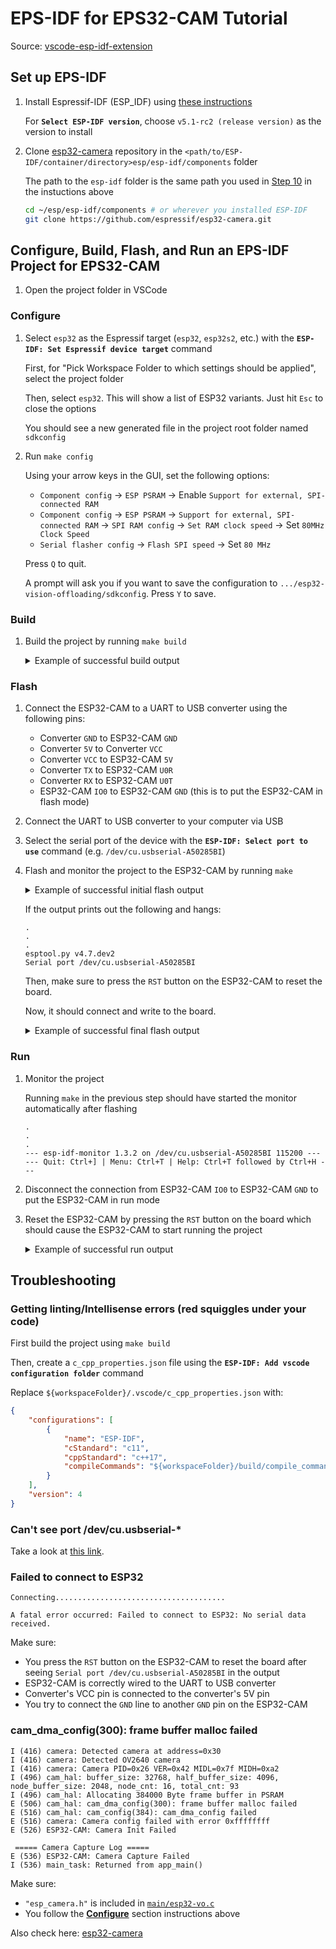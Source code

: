 # EPS-IDF for EPS32-CAM Tutorial

Source: [vscode-esp-idf-extension](https://github.com/espressif/vscode-esp-idf-extension/blob/HEAD/docs/tutorial/basic_use.md)

## Set up EPS-IDF

1. Install Espressif-IDF (ESP_IDF) using [these instructions](https://github.com/espressif/vscode-esp-idf-extension/blob/6becb8ef795b3e257e25b1628562f1219430094b/docs/tutorial/install.md)

    For **`Select ESP-IDF version`**, choose `v5.1-rc2 (release version)` as the version to install

1. Clone [esp32-camera](https://github.com/espressif/esp32-camera.git) repository in the `<path/to/ESP-IDF/container/directory>esp/esp-idf/components` folder

    The path to the `esp-idf` folder is the same path you used in [Step 10](https://github.com/espressif/vscode-esp-idf-extension/blob/6becb8ef795b3e257e25b1628562f1219430094b/docs/tutorial/install.md?plain=1#L30) in the instuctions above

    ```bash
    cd ~/esp/esp-idf/components # or wherever you installed ESP-IDF
    git clone https://github.com/espressif/esp32-camera.git
    ```

## Configure, Build, Flash, and Run an EPS-IDF Project for EPS32-CAM

1. Open the project folder in VSCode

### Configure

1. Select `esp32` as the Espressif target (`esp32`, `esp32s2`, etc.) with the **`ESP-IDF: Set Espressif device target`** command

    First, for "Pick Workspace Folder to which settings should be applied", select the project folder
    
    Then, select `esp32`. This will show a list of ESP32 variants. Just hit `Esc` to close the options
    
    You should see a new generated file in the project root folder named `sdkconfig`

1. Run `make config`

    Using your arrow keys in the GUI, set the following options:

    - `Component config` &rarr; `ESP PSRAM` &rarr; Enable `Support for external, SPI-connected RAM`
    - `Component config` &rarr; `ESP PSRAM` &rarr; `Support for external, SPI-connected RAM` &rarr; `SPI RAM config` &rarr; `Set RAM clock speed` &rarr; Set `80MHz Clock Speed`
    - `Serial flasher config` &rarr; `Flash SPI speed` &rarr; Set `80 MHz`

    Press `Q` to quit.

    A prompt will ask you if you want to save the configuration to `.../esp32-vision-offloading/sdkconfig`. Press `Y` to save.

### Build

1. Build the project by running `make build`

    <details>
    <summary>Example of successful build output</summary>

    ```
    idf.py build
    /Users/joshua/esp/esp-idf/tools/check_python_dependencies.py:12: DeprecationWarning: pkg_resources is deprecated as an API. See https://setuptools.pypa.io/en/latest/pkg_resources.html
    import pkg_resources
    Executing action: all (aliases: build)
    Running ninja in directory /Users/joshua/_yale/academics/23fall/CPSC429/esp32-vision-offloading/build
    Executing "ninja all"...
    [0/1] Re-running CMake...-- Building ESP-IDF components for target esp32
    Processing 1 dependencies:
    [1/1] idf (5.1.0)-- Project sdkconfig file /Users/joshua/_yale/academics/23fall/CPSC429/esp32-vision-offloading/sdkconfig
    Compiler supported targets: xtensa-esp32-elf

    -- App "esp32-vo" version: 39ca9e5-dirty
    -- Adding linker script /Users/joshua/_yale/academics/23fall/CPSC429/esp32-vision-offloading/build/esp-idf/esp_system/ld/memory.ld
    .
    .
    .
    -- Components: app_trace app_update bootloader ...
    -- Component paths: /Users/joshua/esp/esp-idf/components/app_trace /Users/joshua/esp/esp-idf/components/app_update /Users/joshua/esp/esp-idf/components/bootloader ...
    -- Configuring done
    -- Generating done
    -- Build files have been written to: /Users/joshua/_yale/academics/23fall/CPSC429/esp32-vision-offloading/build
    [3/916] Generating ../../partition_table/partition-table.binPartition table binary generated. Contents:
    *******************************************************************************
    # ESP-IDF Partition Table
    # Name, Type, SubType, Offset, Size, Flags
    nvs,data,nvs,0x9000,24K,
    phy_init,data,phy,0xf000,4K,
    factory,app,factory,0x10000,1M,
    *******************************************************************************
    [378/916] Performing configure step for 'bootloader'-- Building ESP-IDF components for target esp32
    -- Project sdkconfig file /Users/joshua/_yale/academics/23fall/CPSC429/esp32-vision-offloading/sdkconfig
    Compiler supported targets: xtensa-esp32-elf

    -- Adding linker script /Users/joshua/esp/esp-idf/components/soc/esp32/ld/esp32.peripherals.ld
    -- App "bootloader" version: v5.1-rc2-dirty
    -- Adding linker script /Users/joshua/esp/esp-idf/components/esp_rom/esp32/ld/esp32.rom.ld
    .
    .
    .
    -- Components: bootloader bootloader_support efuse ...
    -- Component paths: /Users/joshua/esp/esp-idf/components/bootloader /Users/joshua/esp/esp-idf/components/bootloader_support /Users/joshua/esp/esp-idf/components/efuse ...
    -- Configuring done
    -- Generating done
    -- Build files have been written to: /Users/joshua/_yale/academics/23fall/CPSC429/esp32-vision-offloading/build/bootloader
    [2/3] Generating binary image from built executableesptool.py v4.7.dev2
    Creating esp32 image...
    Merged 1 ELF section
    Successfully created esp32 image.
    Generated /Users/joshua/_yale/academics/23fall/CPSC429/esp32-vision-offloading/build/bootloader/bootloader.bin
    [3/3] cd /Users/joshua/_yale/academics/23fall/CPSC429/esp32-vision-offloading/build/bootloader/esp-idf/esptool_py && /...bootloader 0x1000 /Users/joshua/_yale/academics/23fall/CPSC429/esp32-vision-offloading/build/bootloader/bootloader.binBootloader binary size 0x6820 bytes. 0x7e0 bytes (7%) free.
    [915/916] Generating binary image from built executableesptool.py v4.7.dev2
    Creating esp32 image...
    Merged 2 ELF sections
    Successfully created esp32 image.
    Generated /Users/joshua/_yale/academics/23fall/CPSC429/esp32-vision-offloading/build/esp32-vo.bin
    [916/916] cd /Users/joshua/_yale/academics/23fall/CPSC429/esp32-vision-offloading/build/esp-idf/esptool_py && /Users/j...tion_table/partition-table.bin /Users/joshua/_yale/academics/23fall/CPSC429/esp32-vision-offloading/build/esp32-vo.binesp32-vo.bin binary size 0x4dfd0 bytes. Smallest app partition is 0x100000 bytes. 0xb2030 bytes (70%) free.

    Project build complete. To flash, run this command:
    /Users/joshua/.espressif/python_env/idf5.1_py3.9_env/bin/python ../../../../../esp/esp-idf/components/esptool_py/esptool/esptool.py -p (PORT) -b 460800 --before default_reset --after hard_reset --chip esp32  write_flash --flash_mode dio --flash_size 2MB --flash_freq 80m 0x1000 build/bootloader/bootloader.bin 0x8000 build/partition_table/partition-table.bin 0x10000 build/esp32-vo.bin
    or run 'idf.py -p (PORT) flash'
    ```
    </details>

### Flash

1. Connect the ESP32-CAM to a UART to USB converter using the following pins:

    - Converter `GND` to ESP32-CAM `GND`
    - Converter `5V` to Converter `VCC`
    - Converter `VCC` to ESP32-CAM `5V`
    - Converter `TX` to ESP32-CAM `U0R`
    - Converter `RX` to ESP32-CAM `U0T`
    - ESP32-CAM `IO0` to ESP32-CAM `GND` (this is to put the ESP32-CAM in flash mode)

1. Connect the UART to USB converter to your computer via USB

1. Select the serial port of the device with the **`ESP-IDF: Select port to use`** command (e.g. `/dev/cu.usbserial-A50285BI`)

1. Flash and monitor the project to the ESP32-CAM by running `make`

    <details>
    <summary>Example of successful initial flash output</summary>

    ```
    (base) joshua@delta-2 esp32-vision-offloading % make flash
    /Users/joshua/esp/esp-idf/tools/check_python_dependencies.py:12: DeprecationWarning: pkg_resources is deprecated as an API. See https://setuptools.pypa.io/en/latest/pkg_resources.html
    import pkg_resources
    Executing action: flash
    Running ninja in directory /Users/joshua/_yale/academics/23fall/CPSC429/esp32-vision-offloading/build
    Executing "ninja flash"...
    [1/5] cd /Users/joshua/_yale/academics/23fall/CPSC429/esp32-vision-offloading/build/esp-idf/esptool_py && /Users/joshua/.espressif/python_env/idf5.1_py3.9_env/bin/python /Users/joshua/esp/esp-idf/components/partition_table/check_sizes.py --offset 0x8000 partition --type app /Users/joshua/_yale/academics/23fall/CPSC429/esp32-vision-offloading/build/partition_table/partition-table.bin /Users/joshua/_yale/academics/23fall/CPSC429/esp32-vision-offloading/build/esp32-vo.bin
    esp32-vo.bin binary size 0x4dfd0 bytes. Smallest app partition is 0x100000 bytes. 0xb2030 bytes (70%) free.
    [2/5] Performing build step for 'bootloader'
    [1/1] cd /Users/joshua/_yale/academics/23fall/CPSC429/esp32-vision-offloading/build/bootloader/esp-idf/esptool_py && /Users/joshua/.espressif/python_env/idf5.1_py3.9_env/bin/python /Users/joshua/esp/esp-idf/components/partition_table/check_sizes.py --offset 0x8000 bootloader 0x1000 /Users/joshua/_yale/academics/23fall/CPSC429/esp32-vision-offloading/build/bootloader/bootloader.bin
    Bootloader binary size 0x6820 bytes. 0x7e0 bytes (7%) free.
    [2/3] cd /Users/joshua/esp/esp-idf/components/esptool_py && /Users/joshua/.espressif/tools/cmake/3.24.0/CMake.app/Contents/bin/cmake -D IDF_PATH=/Users/joshua/esp/esp-idf -D "SERIAL_TOOL=/Users/joshua/.espressif/python_env/idf5.1_py3.9_env/bin/python;;/Users/joshua/esp/esp-idf/components/esptool_py/esptool/esptool.py;--chip;esp32" -D "SERIAL_TOOL_ARGS=--before=default_reset;--after=hard_reset;write_flash;@flash_args" -D WORKING_DIRECTORY=/Users/joshua/_yale/academics/23fall/CPSC429/esp32-vision-offloading/build -P /Users/joshua/esp/esp-idf/components/esptool_py/run_serial_tool.cmake
    esptool.py --chip esp32 -p /dev/cu.usbserial-A50285BI -b 460800 --before=default_reset --after=hard_reset write_flash --flash_mode dio --flash_freq 80m --flash_size 2MB 0x1000 bootloader/bootloader.bin 0x10000 esp32-vo.bin 0x8000 partition_table/partition-table.bin
    esptool.py v4.7.dev2
    Serial port /dev/cu.usbserial-A50285BI
    ```
    </details>

    If the output prints out the following and hangs:

    ```
    .
    .
    .
    esptool.py v4.7.dev2
    Serial port /dev/cu.usbserial-A50285BI
    ```

    Then, make sure to press the `RST` button on the ESP32-CAM to reset the board.

    Now, it should connect and write to the board.

    <details>
    <summary>Example of successful final flash output</summary>

    ```
    Connecting.............................
    Chip is ESP32-D0WD-V3 (revision v3.1)
    Features: WiFi, BT, Dual Core, 240MHz, VRef calibration in efuse, Coding Scheme None
    Crystal is 40MHz
    MAC: a0:b7:65:50:de:a8
    Uploading stub...
    Running stub...
    Stub running...
    Changing baud rate to 460800
    Changed.
    Configuring flash size...
    Flash will be erased from 0x00001000 to 0x00007fff...
    Flash will be erased from 0x00010000 to 0x0005dfff...
    Flash will be erased from 0x00008000 to 0x00008fff...
    Compressed 26656 bytes to 16666...
    Writing at 0x00001000... (50 %)
    Writing at 0x000076b5... (100 %)
    Wrote 26656 bytes (16666 compressed) at 0x00001000 in 0.9 seconds (effective 238.2 kbit/s)...
    Hash of data verified.
    Compressed 319440 bytes to 167234...
    Writing at 0x00010000... (9 %)
    .
    .
    .
    Writing at 0x0005ca22... (100 %)
    Wrote 319440 bytes (167234 compressed) at 0x00010000 in 4.2 seconds (effective 603.6 kbit/s)...
    Hash of data verified.
    Compressed 3072 bytes to 103...
    Writing at 0x00008000... (100 %)
    Wrote 3072 bytes (103 compressed) at 0x00008000 in 0.1 seconds (effective 309.5 kbit/s)...
    Hash of data verified.

    Leaving...
    Hard resetting via RTS pin...
    Done
    /Users/joshua/esp/esp-idf/tools/check_python_dependencies.py:12: DeprecationWarning: pkg_resources is deprecated as an API. See https://setuptools.pypa.io/en/latest/pkg_resources.html
      import pkg_resources
    Executing action: monitor
    Running idf_monitor in directory /Users/joshua/_yale/academics/23fall/CPSC429/esp32-vision-offloading
    Executing "/Users/joshua/.espressif/python_env/idf5.1_py3.9_env/bin/python /Users/joshua/esp/esp-idf/tools/idf_monitor.py -p /dev/cu.usbserial-A50285BI -b 115200 --toolchain-prefix xtensa-esp32-elf- --target esp32 --revision 0 /Users/joshua/_yale/academics/23fall/CPSC429/esp32-vision-offloading/build/esp32-vo.elf -m '/Users/joshua/.espressif/python_env/idf5.1_py3.9_env/bin/python' '/Users/joshua/esp/esp-idf/tools/idf.py' '-p' '/dev/cu.usbserial-A50285BI'"...
    --- esp-idf-monitor 1.3.2 on /dev/cu.usbserial-A50285BI 115200 ---
    --- Quit: Ctrl+] | Menu: Ctrl+T | Help: Ctrl+T followed by Ctrl+H ---
    ```
    </details>

### Run

1. Monitor the project

    Running `make` in the previous step should have started the monitor automatically after flashing

    ```
    .
    .
    .
    --- esp-idf-monitor 1.3.2 on /dev/cu.usbserial-A50285BI 115200 ---
    --- Quit: Ctrl+] | Menu: Ctrl+T | Help: Ctrl+T followed by Ctrl+H ---
    ```

1.  Disconnect the connection from ESP32-CAM `IO0` to ESP32-CAM `GND` to put the ESP32-CAM in run mode

1. Reset the ESP32-CAM by pressing the `RST` button on the board which should cause the ESP32-CAM to start running the project

    <details>
    <summary>Example of successful run output</summary>

    ```
    ets Jul 29 2019 12:21:46

    rst:0x1 (POWERON_RESET),boot:0x13 (SPI_FAST_FLASH_BOOT)
    configsip: 0, SPIWP:0xee
    clk_drv:0x00,q_drv:0x00,d_drv:0x00,cs0_drv:0x00,hd_drv:0x00,wp_drv:0x00
    mode:DIO, clock div:1
    load:0x3fff0030,len:7088
    load:0x40078000,len:15592
    load:0x40080400,len:4
    0x40080400: _init at ??:?

    ho 8 tail 4 room 4
    load:0x40080404,len:3876
    entry 0x4008064c
    I (31) boot: ESP-IDF v5.1-rc2-dirty 2nd stage bootloader
    I (31) boot: compile time Oct 24 2023 16:52:50
    I (31) boot: Multicore bootloader
    I (36) boot: chip revision: v3.1
    I (40) boot.esp32: SPI Speed      : 80MHz
    I (44) boot.esp32: SPI Mode       : DIO
    I (49) boot.esp32: SPI Flash Size : 2MB
    I (54) boot: Enabling RNG early entropy source...
    I (59) boot: Partition Table:
    I (63) boot: ## Label            Usage          Type ST Offset   Length
    I (70) boot:  0 nvs              WiFi data        01 02 00009000 00006000
    I (77) boot:  1 phy_init         RF data          01 01 0000f000 00001000
    I (85) boot:  2 factory          factory app      00 00 00010000 00100000
    I (92) boot: End of partition table
    I (96) esp_image: segment 0: paddr=00010020 vaddr=3f400020 size=12b98h ( 76696) map
    I (128) esp_image: segment 1: paddr=00022bc0 vaddr=3ffb0000 size=0336ch ( 13164) load
    I (133) esp_image: segment 2: paddr=00025f34 vaddr=40080000 size=0a0e4h ( 41188) load
    I (148) esp_image: segment 3: paddr=00030020 vaddr=400d0020 size=25ec4h (155332) map
    I (196) esp_image: segment 4: paddr=00055eec vaddr=4008a0e4 size=080bch ( 32956) load
    I (217) boot: Loaded app from partition at offset 0x10000
    I (217) boot: Disabling RNG early entropy source...
    I (228) cpu_start: Multicore app
    I (228) quad_psram: This chip is ESP32-D0WD
    I (230) esp_psram: Found 8MB PSRAM device
    I (231) esp_psram: Speed: 80MHz
    I (234) esp_psram: PSRAM initialized, cache is in low/high (2-core) mode.
    W (242) esp_psram: Virtual address not enough for PSRAM, map as much as we can. 4MB is mapped
    I (251) cpu_start: Pro cpu up.
    I (255) cpu_start: Starting app cpu, entry point is 0x40081464
    0x40081464: call_start_cpu1 at /Users/joshua/esp/esp-idf/components/esp_system/port/cpu_start.c:154

    I (0) cpu_start: App cpu up.
    I (776) esp_psram: SPI SRAM memory test OK
    I (784) cpu_start: Pro cpu start user code
    I (784) cpu_start: cpu freq: 160000000 Hz
    I (784) cpu_start: Application information:
    I (787) cpu_start: Project name:     esp32-vo
    I (792) cpu_start: App version:      39ca9e5-dirty
    I (797) cpu_start: Compile time:     Oct 24 2023 17:01:22
    I (803) cpu_start: ELF file SHA256:  9c7957b240d59afd...
    I (809) cpu_start: ESP-IDF:          v5.1-rc2-dirty
    I (815) cpu_start: Min chip rev:     v0.0
    I (820) cpu_start: Max chip rev:     v3.99 
    I (824) cpu_start: Chip rev:         v3.1
    I (829) heap_init: Initializing. RAM available for dynamic allocation:
    I (836) heap_init: At 3FFAE6E0 len 00001920 (6 KiB): DRAM
    I (842) heap_init: At 3FFB3CD0 len 0002C330 (176 KiB): DRAM
    I (849) heap_init: At 3FFE0440 len 00003AE0 (14 KiB): D/IRAM
    I (855) heap_init: At 3FFE4350 len 0001BCB0 (111 KiB): D/IRAM
    I (861) heap_init: At 400921A0 len 0000DE60 (55 KiB): IRAM
    I (868) esp_psram: Adding pool of 4096K of PSRAM memory to heap allocator
    I (876) spi_flash: detected chip: generic
    I (880) spi_flash: flash io: dio
    W (884) spi_flash: Detected size(4096k) larger than the size in the binary image header(2048k). Using the size in the binary image header.
    I (897) app_start: Starting scheduler on CPU0
    I (902) app_start: Starting scheduler on CPU1
    I (902) main_task: Started on CPU0
    I (912) esp_psram: Reserving pool of 32K of internal memory for DMA/internal allocations
    I (912) main_task: Calling app_main()

    ~~~~~ ESP32-CAM Vision Offloading ~~~~~ 

    Initializing Camera...
    I (922) gpio: GPIO[25]| InputEn: 1| OutputEn: 0| OpenDrain: 0| Pullup: 1| Pulldown: 0| Intr:2 
    I (932) cam_hal: cam init ok
    I (942) sccb: pin_sda 26 pin_scl 27
    I (942) sccb: sccb_i2c_port=1
    I (942) gpio: GPIO[32]| InputEn: 0| OutputEn: 1| OpenDrain: 0| Pullup: 0| Pulldown: 0| Intr:0 
    I (982) camera: Detected camera at address=0x30
    I (982) camera: Detected OV2640 camera
    I (982) camera: Camera PID=0x26 VER=0x42 MIDL=0x7f MIDH=0xa2
    I (1062) cam_hal: buffer_size: 32768, half_buffer_size: 4096, node_buffer_size: 2048, node_cnt: 16, total_cnt: 93
    I (1062) cam_hal: Allocating 384000 Byte frame buffer in PSRAM
    I (1072) cam_hal: cam config ok
    I (1072) ov2640: Set PLL: clk_2x: 0, clk_div: 0, pclk_auto: 0, pclk_div: 12
    Initializing Camera Done

    ===== Camera Capture Log ===== 
    [465798] F0: 1600 x 1200, format 4, length 38127
    [625724] F1: 1600 x 1200, format 4, length 226628
    [785631] F2: 1600 x 1200, format 4, length 208620
    [945534] F3: 1600 x 1200, format 4, length 171173
    [1105447] F4: 1600 x 1200, format 4, length 205566
    .
    .
    .
    ```
    </details>

## Troubleshooting

### Getting linting/Intellisense errors (red squiggles under your code)

First build the project using `make build`

Then, create a `c_cpp_properties.json` file using the **`ESP-IDF: Add vscode configuration folder`** command

Replace `${workspaceFolder}/.vscode/c_cpp_properties.json` with:

```json
{
    "configurations": [
        {
            "name": "ESP-IDF",
            "cStandard": "c11",
            "cppStandard": "c++17",
            "compileCommands": "${workspaceFolder}/build/compile_commands.json"
        }
    ],
    "version": 4
}
```

### Can't see port /dev/cu.usbserial-*

Take a look at [this link](https://docs.espressif.com/projects/esp-idf/en/v4.2.3/esp32/get-started/establish-serial-connection.html).

### Failed to connect to ESP32

```
Connecting......................................

A fatal error occurred: Failed to connect to ESP32: No serial data received.
```

Make sure:
- You press the `RST` button on the ESP32-CAM to reset the board after seeing `Serial port /dev/cu.usbserial-A50285BI` in the output
- ESP32-CAM is correctly wired to the UART to USB converter
- Converter's VCC pin is connected to the converter's 5V pin
- You try to connect the `GND` line to another `GND` pin on the ESP32-CAM

### cam_dma_config(300): frame buffer malloc failed

```
I (416) camera: Detected camera at address=0x30
I (416) camera: Detected OV2640 camera
I (416) camera: Camera PID=0x26 VER=0x42 MIDL=0x7f MIDH=0xa2
I (496) cam_hal: buffer_size: 32768, half_buffer_size: 4096, node_buffer_size: 2048, node_cnt: 16, total_cnt: 93
I (496) cam_hal: Allocating 384000 Byte frame buffer in PSRAM
E (506) cam_hal: cam_dma_config(300): frame buffer malloc failed
E (516) cam_hal: cam_config(384): cam_dma_config failed
E (516) camera: Camera config failed with error 0xffffffff
E (526) ESP32-CAM: Camera Init Failed

 ===== Camera Capture Log ===== 
E (536) ESP32-CAM: Camera Capture Failed
I (536) main_task: Returned from app_main()
```

Make sure:
- `"esp_camera.h"` is included in [`main/esp32-vo.c`](main/esp32-vo.c)
- You follow the [**Configure**](#configure) section instructions above

Also check here: [esp32-camera](https://github.com/espressif/vscode-esp-idf-extension/blob/HEAD/docs/tutorial/basic_use.md)